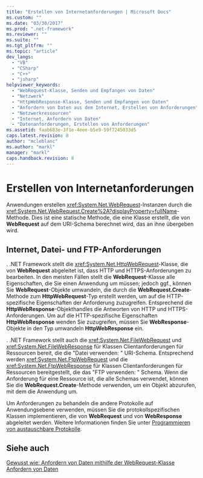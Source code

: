 ```yaml
---
title: "Erstellen von Internetanforderungen | Microsoft Docs"
ms.custom: ""
ms.date: "03/30/2017"
ms.prod: ".net-framework"
ms.reviewer: ""
ms.suite: ""
ms.tgt_pltfrm: ""
ms.topic: "article"
dev_langs: 
  - "VB"
  - "CSharp"
  - "C++"
  - "jsharp"
helpviewer_keywords: 
  - "WebRequest-Klasse, Senden und Empfangen von Daten"
  - "Netzwerk"
  - "HttpWebResponse-Klasse, Senden und Empfangen von Daten"
  - "Anfordern von Daten aus dem Internet, Erstellen von Anforderungen"
  - "Netzwerkressourcen"
  - "Internet, Anfordern von Daten"
  - "Datenanforderungen, Erstellen von Anforderungen"
ms.assetid: faab683e-3f1e-4eee-b5e9-59f7245033d5
caps.latest.revision: 8
author: "mcleblanc"
ms.author: "markl"
manager: "markl"
caps.handback.revision: 8
---
```

# Erstellen von Internetanforderungen
Anwendungen erstellen <xref:System.Net.WebRequest>\-Instanzen durch die <xref:System.Net.WebRequest.Create%2A?displayProperty=fullName>\-Methode.  Dies ist eine statische Methode, die eine Klasse erstellt, die von **WebRequest** auf dem URI\-Schema berechnet wird, das an ihne übergeben wird.  
  
## Internet, Datei\- und FTP\-Anforderungen  
 . .NET Framework stellt die <xref:System.Net.HttpWebRequest>\-Klasse, die von **WebRequest** abgeleitet ist, dass HTTP und HTTPS\-Anforderungen zu bearbeiten.  In den meisten Fällen stellt die **WebRequest**\-Klasse alle Eigenschaften, die Sie einen Anwendung um müssen; jedoch ggf., können Sie **WebRequest**\-Objekte umwandeln, die durch die **WebRequest.Create**\-Methode zum **HttpWebRequest**\-Typ erstellt werden, um auf die HTTP\-spezifische Eigenschaften der Anforderung zuzugreifen.  Entsprechend die **HttpWebResponse**\-Objekthandles die Antworten von HTTP und HTTPS\-Anforderungen.  Um auf die HTTP\-spezifische Eigenschaften **HttpWebResponse** wenden Sie zuzugreifen, müssen Sie **WebResponse**\-Objekte in den Typ umwandeln **HttpWebResponse**  ein.  
  
 . .NET Framework stellt auch die <xref:System.Net.FileWebRequest> und <xref:System.Net.FileWebResponse> für Klassen Clientanforderungen für Ressourcen bereit, die die "Datei verwenden: " URI\-Schema.  Entsprechend werden <xref:System.Net.FtpWebRequest> und die <xref:System.Net.FtpWebResponse> für Klassen Clientanforderungen für Ressourcen bereitgestellt, die das "FTP verwenden: " Schema.  Wenn die Anforderung für eine Ressource ist, die alle Schemas verwendet, können Sie die **WebRequest.Create**\-Methode verwenden, um ein Objekt abzurufen, mit dem die Anwendung um.  
  
 Um Anforderungen zu behandeln die andere Protokolle auf Anwendungsebene verwenden, müssen Sie die protokollspezifischen Klassen implementieren, die von **WebRequest**  und von  **WebResponse** abgeleitet werden.  Weitere Informationen finden Sie unter [Programmieren von austauschbare Protokolle](../../../docs/framework/network-programming/programming-pluggable-protocols.md).  
  
## Siehe auch  
 [Gewusst wie: Anfordern von Daten mithilfe der WebRequest\-Klasse](../../../docs/framework/network-programming/how-to-request-data-using-the-webrequest-class.md)   
 [Anfordern von Daten](../../../docs/framework/network-programming/requesting-data.md)